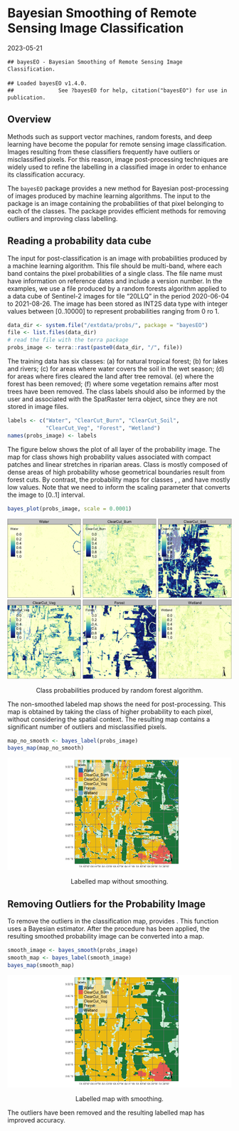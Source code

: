 Bayesian Smoothing of Remote Sensing Image Classification
================
2023-05-21

    ## bayesEO - Bayesian Smoothing of Remote Sensing Image Classification.

    ## Loaded bayesEO v1.4.0.
    ##              See ?bayesEO for help, citation("bayesEO") for use in publication.

## Overview

Methods such as support vector machines, random forests, and deep
learning have become the popular for remote sensing image
classification. Images resulting from these classifiers frequently have
outliers or misclassified pixels. For this reason, image post-processing
techniques are widely used to refine the labelling in a classified image
in order to enhance its classification accuracy.

The `bayesEO` package provides a new method for Bayesian post-processing
of images produced by machine learning algorithms. The input to the
package is an image containing the probabilities of that pixel belonging
to each of the classes. The package provides efficient methods for
removing outliers and improving class labelling.

## Reading a probability data cube

The input for post-classification is an image with probabilities
produced by a machine learning algorithm. This file should be
multi-band, where each band contains the pixel probabilities of a single
class. The file name must have information on reference dates and
include a version number. In the examples, we use a file produced by a
random forests algorithm applied to a data cube of Sentinel-2 images for
tile “20LLQ” in the period 2020-06-04 to 2021-08-26. The image has been
stored as INT2S data type with integer values between \[0..10000\] to
represent probabilities ranging from 0 ro 1.

``` r
data_dir <- system.file("/extdata/probs/", package = "bayesEO")
file <- list.files(data_dir)
# read the file with the terra package
probs_image <- terra::rast(paste0(data_dir, "/", file))
```

The training data has six classes: (a) for natural tropical forest; (b)
for lakes and rivers; (c) for areas where water covers the soil in the
wet season; (d) for areas where fires cleared the land after tree
removal. (e) where the forest has been removed; (f) where some
vegetation remains after most trees have been removed. The class labels
should also be informed by the user and associated with the SpatRaster
terra object, since they are not stored in image files.

``` r
labels <- c("Water", "ClearCut_Burn", "ClearCut_Soil",
            "ClearCut_Veg", "Forest", "Wetland")
names(probs_image) <- labels
```

The figure below shows the plot of all layer of the probability image.
The map for class shows high probability values associated with compact
patches and linear stretches in riparian areas. Class is mostly composed
of dense areas of high probability whose geometrical boundaries result
from forest cuts. By contrast, the probability maps for classes , , and
have mostly low values. Note that we need to inform the scaling
parameter that converts the image to \[0..1\] interval.

``` r
bayes_plot(probs_image, scale = 0.0001)
```

<div class="figure" style="text-align: center">

<img src="man/figures/README-pcube-1.png" alt="Class probabilities produced by random forest algorithm."  />
<p class="caption">
Class probabilities produced by random forest algorithm.
</p>

</div>

The non-smoothed labeled map shows the need for post-processing. This
map is obtained by taking the class of higher probability to each pixel,
without considering the spatial context. The resulting map contains a
significant number of outliers and misclassified pixels.

``` r
map_no_smooth <- bayes_label(probs_image)
bayes_map(map_no_smooth)
```

<div class="figure" style="text-align: center">

<img src="man/figures/README-unnamed-chunk-4-1.png" alt="Labelled map without smoothing."  />
<p class="caption">
Labelled map without smoothing.
</p>

</div>

## Removing Outliers for the Probability Image

To remove the outliers in the classification map, provides . This
function uses a Bayesian estimator. After the procedure has been
applied, the resulting smoothed probability image can be converted into
a map.

``` r
smooth_image <- bayes_smooth(probs_image)
smooth_map <- bayes_label(smooth_image)
bayes_map(smooth_map)
```

<div class="figure" style="text-align: center">

<img src="man/figures/README-unnamed-chunk-5-1.png" alt="Labelled map with smoothing."  />
<p class="caption">
Labelled map with smoothing.
</p>

</div>

The outliers have been removed and the resulting labelled map has
improved accuracy.
